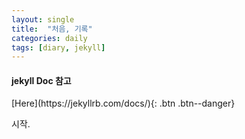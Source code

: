 ```yaml
---
layout: single
title:  "처음, 기록"
categories: daily
tags: [diary, jekyll]
---
```


<div class="notice--success">
  <h4>jekyll Doc 참고</h4>
  [Here](https://jekyllrb.com/docs/){: .btn .btn--danger}
 </div>
 
 시작.
